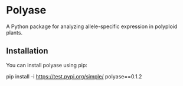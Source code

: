 # Polyase

A Python package for analyzing allele-specific expression in polyploid plants.

## Installation

You can install polyase using pip:


pip install -i https://test.pypi.org/simple/ polyase==0.1.2